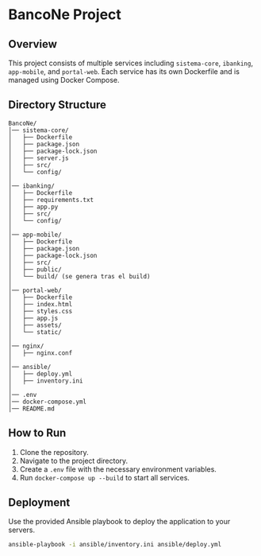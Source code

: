 # BancoNe Project

## Overview

This project consists of multiple services including `sistema-core`, `ibanking`, `app-mobile`, and `portal-web`. Each service has its own Dockerfile and is managed using Docker Compose.

## Directory Structure

```
BancoNe/
│── sistema-core/
│   ├── Dockerfile
│   ├── package.json
│   ├── package-lock.json
│   ├── server.js
│   ├── src/
│   └── config/
│
│── ibanking/
│   ├── Dockerfile
│   ├── requirements.txt
│   ├── app.py
│   ├── src/
│   └── config/
│
│── app-mobile/
│   ├── Dockerfile
│   ├── package.json
│   ├── package-lock.json
│   ├── src/
│   ├── public/
│   └── build/ (se genera tras el build)
│
│── portal-web/
│   ├── Dockerfile
│   ├── index.html
│   ├── styles.css
│   ├── app.js
│   ├── assets/
│   └── static/
│
│── nginx/
│   ├── nginx.conf
│
│── ansible/
│   ├── deploy.yml
│   ├── inventory.ini
│
│── .env
│── docker-compose.yml
│── README.md
```

## How to Run

1. Clone the repository.
2. Navigate to the project directory.
3. Create a `.env` file with the necessary environment variables.
4. Run `docker-compose up --build` to start all services.

## Deployment

Use the provided Ansible playbook to deploy the application to your servers.

```sh
ansible-playbook -i ansible/inventory.ini ansible/deploy.yml
```
